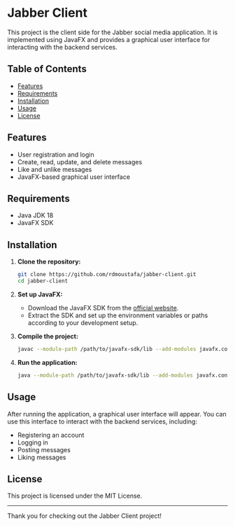 # Jabber Client

This project is the client side for the Jabber social media application. It is implemented using JavaFX and provides a graphical user interface for interacting with the backend services.

## Table of Contents
- [Features](#features)
- [Requirements](#requirements)
- [Installation](#installation)
- [Usage](#usage)
- [License](#license)

## Features

- User registration and login
- Create, read, update, and delete messages
- Like and unlike messages
- JavaFX-based graphical user interface

## Requirements

- Java JDK 18
- JavaFX SDK

## Installation

1. **Clone the repository:**
    ```bash
    git clone https://github.com/rdmoustafa/jabber-client.git
    cd jabber-client
    ```

2. **Set up JavaFX:**
   - Download the JavaFX SDK from the [official website](https://openjfx.io/).
   - Extract the SDK and set up the environment variables or paths according to your development setup.

3. **Compile the project:**
    ```bash
    javac --module-path /path/to/javafx-sdk/lib --add-modules javafx.controls,javafx.fxml -d bin src/**/*.java
    ```

4. **Run the application:**
    ```bash
    java --module-path /path/to/javafx-sdk/lib --add-modules javafx.controls,javafx.fxml -cp bin Client
    ```

## Usage

After running the application, a graphical user interface will appear. You can use this interface to interact with the backend services, including:

- Registering an account
- Logging in
- Posting messages
- Liking messages

## License

This project is licensed under the MIT License.

---

Thank you for checking out the Jabber Client project!
